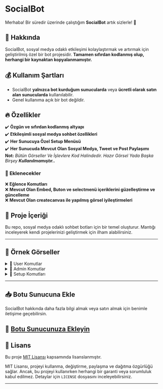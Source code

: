 # **SocialBot**  

Merhaba! Bir süredir üzerinde çalıştığım **SocialBot** artık sizlerle! 🎉  

## 🚀 **Hakkında**  
SocialBot, sosyal medya odaklı etkileşimi kolaylaştırmak ve artırmak için geliştirilmiş özel bir bot projesidir. **Tamamen sıfırdan kodlanmış olup, herhangi bir kaynaktan kopyalanmamıştır.**  

## 💰 **Kullanım Şartları**  
- SocialBot **yalnızca bot kurduğum sunucularda** veya **ücretli olarak satın alan sunucularda** kullanılabilir.  
- Genel kullanıma açık bir bot değildir.  

## 🔥 **Özellikler**  
✔️ **Özgün ve sıfırdan kodlanmış altyapı**  
✔️ **Etkileşimli sosyal medya sohbet özellikleri**  
✔️ **Her Sunucuya Özel Setup Menüsü**  
✔️ **Her Sunucuda Mevcut Olan Sosyal Medya, Tweet ve Post Paylaşımı**  
**Not:** *Bütün Görseller Ve İşlevlere Kod Halindedir. Hazır Görsel Yada Başka Birşey **Kullanılmamıştır..*** 

### 💎 **Eklenecekler**
❌ **Eğlence Komutları**  
❌ **Mevcut Olan Embed, Buton ve selectmenü içeriklerini güzelleştirme ve güncelleme**  
❌ **Mevcut Olan createcanvas ile yapılmış görsel iyileştirmeleri**  

## 📌 **Proje İçeriği**  
Bu repo, sosyal medya odaklı sohbet botları için bir temel oluşturur. Mantığı inceleyerek kendi projelerinizi geliştirmek için ilham alabilirsiniz.  

---

## 📸 **Örnek Görseller**  

<details>
  <summary>📌 User Komutlar</summary>

  ![image]()  
  ![image]()  

</details>

<details>
  <summary>📌 Admin Komutlar</summary>

  ![image]()  

</details>

<details>
  <summary>📌 Setup Komutları</summary>

![image](https://github.com/user-attachments/assets/ee0fc231-89b2-408b-927b-2a7891a6234e)
![image](https://github.com/user-attachments/assets/4157b1dc-909a-4cae-8345-1e08ba937673)
![image](https://github.com/user-attachments/assets/2918be69-b9a2-459e-a5c9-2ad4d196ecc1)
![image](https://github.com/user-attachments/assets/c64986f3-3611-4205-ac04-13501b7031dc)
![image](https://github.com/user-attachments/assets/225e4f31-672c-4ad9-a1a4-21142faa1ff1)


![image](https://github.com/user-attachments/assets/c58ce84a-6ec6-428c-b5d4-a79c5e1c4d6d)
![image](https://github.com/user-attachments/assets/851679e8-8217-4f64-95cf-ad78c8b5c2e5)

 

</details>

---

## 📥 **Botu Sunucuna Ekle**  
SocialBot hakkında daha fazla bilgi almak veya satın almak için benimle iletişime geçebilirsin.  

🔗 **[Botu Sunucunuza Ekleyin](https://discord.com/oauth2/authorize?client_id=1340783408539893950)**
---

## 📜 **Lisans**  
Bu proje [MIT Lisansı](https://opensource.org/licenses/MIT) kapsamında lisanslanmıştır.  

MIT Lisansı, projeyi kullanma, değiştirme, paylaşma ve dağıtma özgürlüğü sağlar. Ancak, bu projeyi kullanırken herhangi bir garanti veya sorumluluk kabul edilmez. Detaylar için `LICENSE` dosyasını inceleyebilirsiniz.  

---
